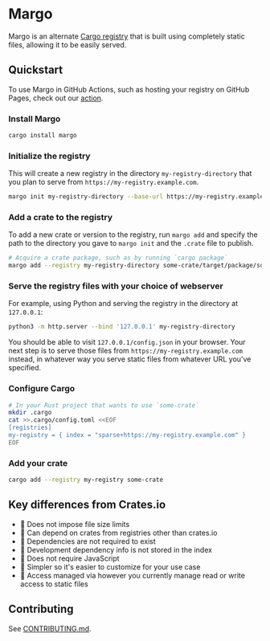 # Margo

Margo is an alternate [Cargo registry][registry] that is built using
completely static files, allowing it to be easily served.

[registry]: https://doc.rust-lang.org/cargo/reference/registries.html

## Quickstart

To use Margo in GitHub Actions, such as hosting your registry on
GitHub Pages, check out our [action][].

[action]: https://github.com/integer32llc/margo-actions

### Install Margo

```bash
cargo install margo
```

### Initialize the registry

This will create a new registry in the directory 
`my-registry-directory` that you plan to serve from 
`https://my-registry.example.com`.

```bash
margo init my-registry-directory --base-url https://my-registry.example.com
```

### Add a crate to the registry

To add a new crate or version to the registry, run `margo add` and specify
the path to the directory you gave to `margo init` and the `.crate` file
to publish.

```bash
# Acquire a crate package, such as by running `cargo package`
margo add --registry my-registry-directory some-crate/target/package/some-crate-1.2.3.crate
```

### Serve the registry files with your choice of webserver

For example, using Python and serving the registry in the directory
at `127.0.0.1`:

```bash
python3 -m http.server --bind '127.0.0.1' my-registry-directory
```

You should be able to visit `127.0.0.1/config.json` in your browser.
Your next step is to serve those files from 
`https://my-registry.example.com` instead, in whatever way you
serve static files from whatever URL you've specified.

### Configure Cargo

```bash
# In your Rust project that wants to use `some-crate`
mkdir .cargo
cat >>.cargo/config.toml <<EOF
[registries]
my-registry = { index = "sparse+https://my-registry.example.com" }
EOF
```

### Add your crate

```bash
cargo add --registry my-registry some-crate
```

## Key differences from Crates.io

- 💅 Does not impose file size limits
- 💅 Can depend on crates from registries other than crates.io
- 💅 Dependencies are not required to exist
- 💅 Development dependency info is not stored in the index
- 💅 Does not require JavaScript
- 💅 Simpler so it's easier to customize for your use case
- 💅 Access managed via however you currently manage read or write access to static files

## Contributing

See [CONTRIBUTING.md](./CONTRIBUTING.md).
